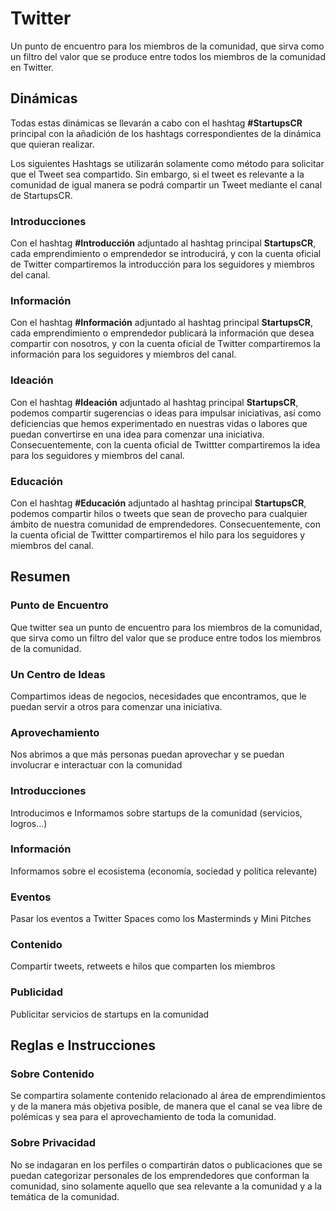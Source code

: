 # Twitter

Un punto de encuentro para los miembros de la comunidad, que sirva como un filtro del valor que se produce entre todos los miembros de la comunidad en Twitter.

## Dinámicas

Todas estas dinámicas se llevarán a cabo con el hashtag **#StartupsCR** principal con la añadición de los hashtags correspondientes de la dinámica que quieran realizar.

Los siguientes Hashtags se utilizarán solamente como método para solicitar que el Tweet sea compartido. Sin embargo, si el tweet es relevante a la comunidad de igual manera se podrá compartir un Tweet mediante el canal de StartupsCR.

### Introducciones

Con el hashtag **#Introducción** adjuntado al hashtag principal **StartupsCR**, cada emprendimiento o emprendedor se introducirá, y con la cuenta oficial de Twitter compartiremos la introducción para los seguidores y miembros del canal.

### Información

Con el hashtag **#Información** adjuntado al hashtag principal **StartupsCR**, cada emprendimiento o emprendedor publicará la información que desea compartir con nosotros, y con la cuenta oficial de Twitter compartiremos la información para los seguidores y miembros del canal.

### Ideación

Con el hashtag **#Ideación** adjuntado al hashtag principal **StartupsCR**, podemos compartir sugerencias o ideas para impulsar iniciativas, así como deficiencias que hemos experimentado en nuestras vidas o labores que puedan convertirse en una idea para comenzar una iniciativa. Consecuentemente, con la cuenta oficial de Twittter compartiremos la idea para los seguidores y miembros del canal.

### Educación

Con el hashtag **#Educación** adjuntado al hashtag principal **StartupsCR**, podemos compartir hilos o tweets que sean de provecho para cualquier ámbito de nuestra comunidad de emprendedores. Consecuentemente, con la cuenta oficial de Twittter compartiremos el hilo para los seguidores y miembros del canal.

## Resumen

### Punto de Encuentro
Que twitter sea un punto de encuentro para los miembros de la comunidad, que sirva como un filtro del valor que se produce entre todos los miembros de la comunidad.

### Un Centro de Ideas
Compartimos ideas de negocios, necesidades que encontramos, que le puedan servir a otros para comenzar una iniciativa.

### Aprovechamiento
Nos abrimos a que más personas puedan aprovechar y se puedan involucrar e interactuar con la comunidad

### Introducciones
Introducimos e Informamos sobre startups de la comunidad (servicios, logros...)

### Información
Informamos sobre el ecosistema (economía, sociedad y política relevante)

### Eventos
Pasar los eventos a Twitter Spaces como los Masterminds y Mini Pitches

### Contenido
Compartir tweets, retweets e hilos que comparten los miembros

### Publicidad
Publicitar servicios de startups en la comunidad

## Reglas e Instrucciones

### Sobre Contenido

Se compartira solamente contenido relacionado al área de emprendimientos y de la manera más objetiva posible, de manera que el canal se vea libre de polémicas y sea para el aprovechamiento de toda la comunidad.

### Sobre Privacidad

No se indagaran en los perfiles o compartirán datos o publicaciones que se puedan categorizar personales de los emprendedores que conforman la comunidad, sino solamente aquello que sea relevante a la comunidad y a la temática de la comunidad.
